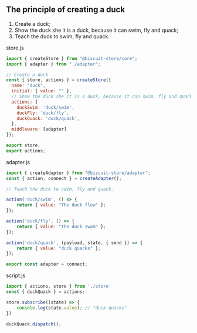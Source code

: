 ## The principle of creating a duck

1. Create a duck;
2. Show the duck she it is a duck, because it can swim, fly and quack;
3. Teach the duck to swim, fly and quack.
                                      
store.js
``` javascript
import { createStore } from "@biscuit-store/core";
import { adapter } from "./adapter";

// Create a duck
const { store, actions } = createStore({
  name: "duck",
  initial: { value: "" },
  // Show the duck she it is a duck, because it can swim, fly and quack
  actions: {
    duckSwim: 'duck/swim',
    duckFly: 'duck/fly',
    duckQuack: 'duck/quack',
  },
  middleware: [adapter]
});

export store;
export actions;
```
adapter.js
``` javascript
import { createAdapter } from "@biscuit-store/adapter";
const { action, connect } = createAdapter();

// Teach the duck to swim, fly and quack.

action('duck/swim', () => {
    return { value: "The duck flew" };
});

action('duck/fly', () => {
    return { value: "the duck swam" };
});

action('duck/quack', (payload, state, { send }) => {
    return { value: "duck quacks" };
});

export const adapter = connect;
```
script.js
``` javascript
import { actions, store } from './store'
const { duckQuack } = actions;

store.subscribe((state) => {
    console.log(state.value); // "duck quacks"
})

duckQuack.dispatch();

```